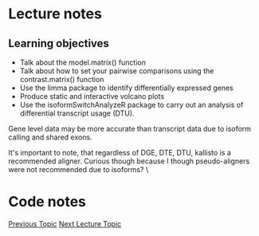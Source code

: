 # Lecture notes
## Learning objectives
- Talk about the model.matrix() function
- Talk about how to set your pairwise comparisons using the contrast.matrix() function
- Use the limma package to identify differentially expressed genes
- Produce static and interactive volcano plots
- Use the isoformSwitchAnalyzeR package to carry out an analysis of differential transcript usage (DTU).

Gene level data may be more accurate than transcript data due to isoform calling and shared exons. 

It's important to note, that regardless of DGE, DTE, DTU, kallisto is a recommended aligner. Curious though because I though pseudo-aligners were not recommended due to isoforms? \

# Code notes

[Previous Topic](../Lecture08:PublicData/Lecture08.md)
[Next Lecture Topic](../Lecture10:ModuleID/Lecture10.md)
